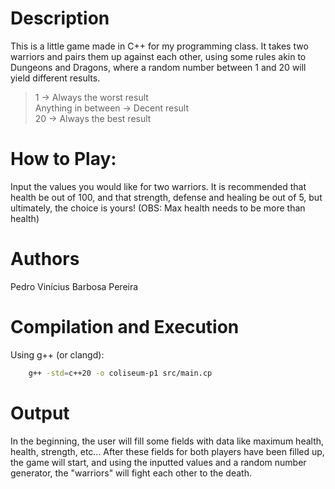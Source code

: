 # Description
  This is a little game made in C++ for my programming class.
It takes two warriors and pairs them up against each other, using some rules akin to Dungeons and Dragons,
where a random number between 1 and 20 will yield different results.
> 1                   → Always the worst result <br>
> Anything in between → Decent result <br>
> 20                  → Always the best result <br>

# How to Play:
  Input the values you would like for two warriors. It is recommended that health be out of 100, and that strength, defense
and healing be out of 5, but ultimately, the choice is yours!
(OBS: Max health needs to be more than health)
  
# Authors
Pedro Vinícius Barbosa Pereira

# Compilation and Execution
Using g++ (or clangd):
``` bash
    g++ -std=c++20 -o coliseum-p1 src/main.cp
```
# Output
  In the beginning, the user will fill some fields with data like maximum health, health, strength, etc...
After these fields for both players have been filled up, the game will start, and using the inputted values
and a random number generator, the "warriors" will fight each other to the death.
